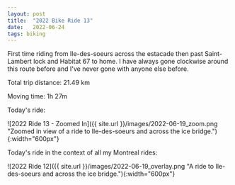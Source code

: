 ```yaml
---
layout: post
title:  "2022 Bike Ride 13"
date:   2022-06-24
tags: biking
---
```


First time riding from Ile-des-soeurs across the estacade then past Saint-Lambert lock and Habitat 67 to home. I have always gone clockwise around this route before and I've never gone with anyone else before.

Total trip distance: 21.49 km

Moving time: 1h 27m

Today's ride:

![2022 Ride 13 - Zoomed In]({{ site.url }}/images/2022-06-19_zoom.png "Zoomed in view of a ride to Ile-des-soeurs and across the ice bridge."){:width="600px"}

Today's ride in the context of all my Montreal rides:

![2022 Ride 12]({{ site.url }}/images/2022-06-19_overlay.png "A ride to Ile-des-soeurs and across the ice bridge."){:width="600px"}
